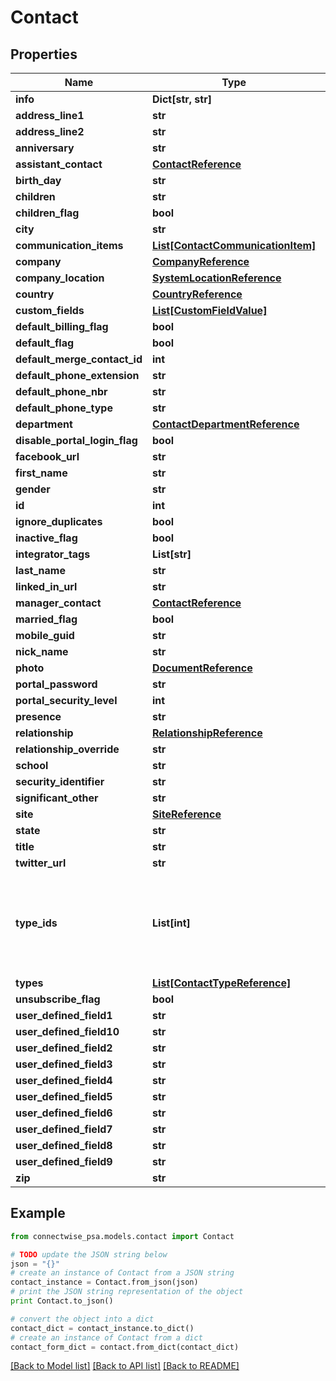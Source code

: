 # Contact


## Properties
Name | Type | Description | Notes
------------ | ------------- | ------------- | -------------
**info** | **Dict[str, str]** |  | [optional] 
**address_line1** | **str** |  | [optional] 
**address_line2** | **str** |  | [optional] 
**anniversary** | **str** |  | [optional] 
**assistant_contact** | [**ContactReference**](ContactReference.md) |  | [optional] 
**birth_day** | **str** |  | [optional] 
**children** | **str** |  | [optional] 
**children_flag** | **bool** |  | [optional] 
**city** | **str** |  | [optional] 
**communication_items** | [**List[ContactCommunicationItem]**](ContactCommunicationItem.md) |  | [optional] 
**company** | [**CompanyReference**](CompanyReference.md) |  | [optional] 
**company_location** | [**SystemLocationReference**](SystemLocationReference.md) |  | [optional] 
**country** | [**CountryReference**](CountryReference.md) |  | [optional] 
**custom_fields** | [**List[CustomFieldValue]**](CustomFieldValue.md) |  | [optional] 
**default_billing_flag** | **bool** |  | [optional] 
**default_flag** | **bool** |  | [optional] 
**default_merge_contact_id** | **int** |  | [optional] 
**default_phone_extension** | **str** |  | [optional] 
**default_phone_nbr** | **str** |  | [optional] 
**default_phone_type** | **str** |  | [optional] 
**department** | [**ContactDepartmentReference**](ContactDepartmentReference.md) |  | [optional] 
**disable_portal_login_flag** | **bool** |  | [optional] 
**facebook_url** | **str** |  | [optional] 
**first_name** | **str** |  | [optional] 
**gender** | **str** |  | [optional] 
**id** | **int** |  | [optional] 
**ignore_duplicates** | **bool** |  | [optional] 
**inactive_flag** | **bool** |  | [optional] 
**integrator_tags** | **List[str]** |  | [optional] 
**last_name** | **str** |  | [optional] 
**linked_in_url** | **str** |  | [optional] 
**manager_contact** | [**ContactReference**](ContactReference.md) |  | [optional] 
**married_flag** | **bool** |  | [optional] 
**mobile_guid** | **str** |  | [optional] 
**nick_name** | **str** |  | [optional] 
**photo** | [**DocumentReference**](DocumentReference.md) |  | [optional] 
**portal_password** | **str** |  | [optional] 
**portal_security_level** | **int** |  | [optional] 
**presence** | **str** |  | [optional] 
**relationship** | [**RelationshipReference**](RelationshipReference.md) |  | [optional] 
**relationship_override** | **str** |  | [optional] 
**school** | **str** |  | [optional] 
**security_identifier** | **str** |  | [optional] 
**significant_other** | **str** |  | [optional] 
**site** | [**SiteReference**](SiteReference.md) |  | [optional] 
**state** | **str** |  | [optional] 
**title** | **str** |  | [optional] 
**twitter_url** | **str** |  | [optional] 
**type_ids** | **List[int]** | Gets or sets integrer array of Contact_Type_Recids to be assigned to contact that can be passed in only during new contact creation (post)             To update existing contacts type, use the /company/contactTypeAssociations or /company/contacts/{ID}/typeAssociations endpoints. | [optional] 
**types** | [**List[ContactTypeReference]**](ContactTypeReference.md) |  | [optional] 
**unsubscribe_flag** | **bool** |  | [optional] 
**user_defined_field1** | **str** |  Max length: 50; | [optional] 
**user_defined_field10** | **str** |  Max length: 50; | [optional] 
**user_defined_field2** | **str** |  Max length: 50; | [optional] 
**user_defined_field3** | **str** |  Max length: 50; | [optional] 
**user_defined_field4** | **str** |  Max length: 50; | [optional] 
**user_defined_field5** | **str** |  Max length: 50; | [optional] 
**user_defined_field6** | **str** |  Max length: 50; | [optional] 
**user_defined_field7** | **str** |  Max length: 50; | [optional] 
**user_defined_field8** | **str** |  Max length: 50; | [optional] 
**user_defined_field9** | **str** |  Max length: 50; | [optional] 
**zip** | **str** |  | [optional] 

## Example

```python
from connectwise_psa.models.contact import Contact

# TODO update the JSON string below
json = "{}"
# create an instance of Contact from a JSON string
contact_instance = Contact.from_json(json)
# print the JSON string representation of the object
print Contact.to_json()

# convert the object into a dict
contact_dict = contact_instance.to_dict()
# create an instance of Contact from a dict
contact_form_dict = contact.from_dict(contact_dict)
```
[[Back to Model list]](../README.md#documentation-for-models) [[Back to API list]](../README.md#documentation-for-api-endpoints) [[Back to README]](../README.md)


